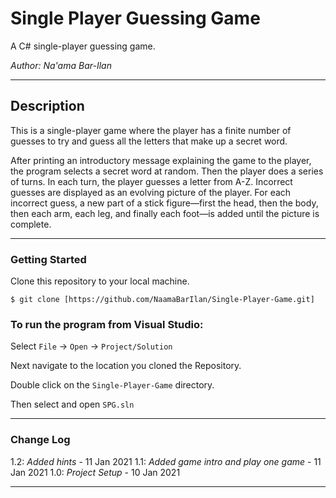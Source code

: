 # Single Player Guessing Game

A C# single-player guessing game.

*Author: Na'ama Bar-Ilan*

----

## Description
This is a single-player game where the player has a finite number of guesses to try
and guess all the letters that make up a secret word. 

After printing an introductory message explaining the game to the player, the program selects a secret word at random. Then the
player does a series of turns. In each turn, the player guesses a letter from A-Z. Incorrect guesses are displayed as an evolving picture of the player. For
each incorrect guess, a new part of a stick figure—first the head, then the body, then each arm, each leg, and finally each foot—is added until the picture is complete.

---

### Getting Started
Clone this repository to your local machine.

```
$ git clone [https://github.com/NaamaBarIlan/Single-Player-Game.git]
```

### To run the program from Visual Studio:
Select ```File``` -> ```Open``` -> ```Project/Solution```

Next navigate to the location you cloned the Repository.

Double click on the ```Single-Player-Game``` directory.

Then select and open ```SPG.sln```

---

### Change Log

1.2: *Added hints* - 11 Jan 2021 
1.1: *Added game intro and play one game* - 11 Jan 2021 
1.0: *Project Setup* - 10 Jan 2021  


------------------------------
